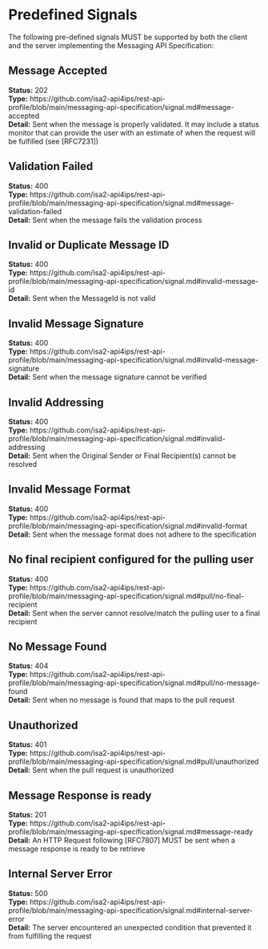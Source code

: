 <h1>Predefined Signals</h1>
The following pre-defined signals MUST be supported by both the client and the server implementing the Messaging API Specification:

<h2 id="message-accepted">Message Accepted</h2>
<b>Status:</b> 202<BR />
<b>Type:</b> https://github.com/isa2-api4ips/rest-api-profile/blob/main/messaging-api-specification/signal.md#message-accepted<BR />
<b>Detail:</b> Sent when the message is properly validated. It may include a status monitor that can provide the user with an estimate of when the request will be fulfilled (see [RFC7231])<BR />

<h2 id="message-validation-failed">Validation Failed</h2>
<b>Status:</b> 400<BR />
<b>Type:</b> https://github.com/isa2-api4ips/rest-api-profile/blob/main/messaging-api-specification/signal.md#message-validation-failed<BR />
<b>Detail:</b> Sent when the message fails the validation process<BR />

<h2 id="invalid-message-id">Invalid or Duplicate Message ID</h2>
<b>Status:</b> 400<BR />
<b>Type:</b> https://github.com/isa2-api4ips/rest-api-profile/blob/main/messaging-api-specification/signal.md#invalid-message-id<BR />
<b>Detail:</b> Sent when the MessageId is not valid<BR />

<h2 id="invalid-message-signature">Invalid Message Signature</h2>
<b>Status:</b> 400<BR />
<b>Type:</b> https://github.com/isa2-api4ips/rest-api-profile/blob/main/messaging-api-specification/signal.md#invalid-message-signature<BR />
<b>Detail:</b> Sent when the message signature cannot be verified<BR />

<h2 id="invalid-addressing">Invalid Addressing</h2>
<b>Status:</b> 400<BR />
<b>Type:</b> https://github.com/isa2-api4ips/rest-api-profile/blob/main/messaging-api-specification/signal.md#invalid-addressing<BR />
<b>Detail:</b> Sent when the Original Sender or Final Recipient(s) cannot be resolved<BR />

<h2 id="invalid-format">Invalid Message Format</h2>
<b>Status:</b> 400<BR />
<b>Type:</b> https://github.com/isa2-api4ips/rest-api-profile/blob/main/messaging-api-specification/signal.md#invalid-format<BR />
<b>Detail:</b> Sent when the message format does not adhere to the specification<BR />

<h2 id="no-final-recipient">No final recipient configured for the pulling user</h2>
<b>Status:</b> 400<BR />
<b>Type:</b> https://github.com/isa2-api4ips/rest-api-profile/blob/main/messaging-api-specification/signal.md#pull/no-final-recipient<BR />
<b>Detail:</b> Sent when the server cannot resolve/match the pulling user to a final recipient<BR />

<h2 id="no-message-found">No Message Found</h2>
<b>Status:</b> 404<BR />
<b>Type:</b> https://github.com/isa2-api4ips/rest-api-profile/blob/main/messaging-api-specification/signal.md#pull/no-message-found<BR />
<b>Detail:</b> Sent when no message is found that maps to the pull request<BR />

<h2 id="unauthorized">Unauthorized</h2>
<b>Status:</b> 401<BR />
<b>Type:</b> https://github.com/isa2-api4ips/rest-api-profile/blob/main/messaging-api-specification/signal.md#pull/unauthorized<BR />
<b>Detail:</b> Sent when the pull request is unauthorized<BR />

<h2 id="message-ready">Message Response is ready</h2>
<b>Status:</b> 201<BR />
<b>Type:</b> https://github.com/isa2-api4ips/rest-api-profile/blob/main/messaging-api-specification/signal.md#message-ready<BR />
<b>Detail:</b> An HTTP Request following [RFC7807] MUST be sent when a message response is ready to be retrieve<BR />

<h2 id="internal-server-error">Internal Server Error</h2>
<b>Status:</b> 500<BR />
<b>Type:</b> https://github.com/isa2-api4ips/rest-api-profile/blob/main/messaging-api-specification/signal.md#internal-server-error<BR />
<b>Detail:</b> The server encountered an unexpected condition that prevented it from fulfilling the request<BR />
